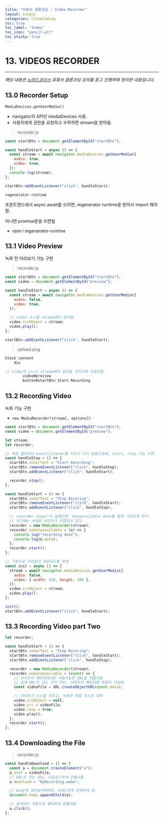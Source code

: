 ```yaml
---
title: "유튜브 클론코딩 : Video Recorder"
layout: single
categories: CloneCoding
toc: true
toc_label: "Index"
toc_icon: "pencil-alt"
toc_sticky: true
---
```


# 13. VIDEOS RECORDER

---

_해당 내용은 [노마드코더스](https://nomadcoders.co/) 유튜브 클론코딩 강의를 듣고 진행하며 정리한 내용입니다._

## 13.0 Recorder Setup

`MediaDevices.getUserMedia()`

- navigator의 API인 mediaDevices 사용.
- 사용자에게 권한을 요청하고 수락하면 stream을 받아옴.

> recorder.js

```jsx
const startBtn = document.getElementById("startBtn");

const handleStart = async () => {
  const stream = await navigator.mediaDevices.getUserMedia({
    audio: true,
    video: true,
  });
  console.log(stream);
};

startBtn.addEventListener("click", handleStart);
```

`regenerator-runtime`

프론트엔드에서 async await를 쓰려면, regenerator runtime을 받아서 import 해야함.

아니면 promise문을 쓰면됨

- npm i regenerator-runtime

## 13.1 Video Preview

녹화 전 미리보기 기능 구현

> recorder.js

```jsx
const startBtn = document.getElementById("startBtn");
const video = document.getElementById("preview");

const handleStart = async () => {
  const stream = await navigator.mediaDevices.getUserMedia({
    audio: false,
    video: true,
  });

  // video 소스를 stream에서 받아옴.
  video.srcObject = stream;
  video.play();
};

startBtn.addEventListener("click", handleStart);
```

> upload.pug

```jsx
block content
    div

// video의 src는 stream에서 받아올 것이기에 지정안함.
        video#preview
        button#startBtn Start Recording
```

## 13.2 Recording Video

녹화 기능 구현

- `new MediaRecorder(stream[, options])`

```jsx
const startBtn = document.getElementById("startBtn");
const video = document.getElementById("preview");

let stream;
let recorder;

// 버튼 클릭마다 eventlistener를 지우고 다시 만듬으로써, start, stop 기능 구현
const handleStop = () => {
  startBtn.innerText = "Start Recording";
  startBtn.removeEventListener("click", handleStop);
  startBtn.addEventListener("click", handleStart);

  recorder.stop();
};

const handleStart = () => {
  startBtn.innerText = "Stop Recoring";
  startBtn.removeEventListener("click", handleStart);
  startBtn.addEventListener("click", handleStop);

  // recorder.stop()이 실행되면, dataavailable data를 함께 가져오게 된다.
  // 여기에는 녹화된 비디오가 포함되어 있다.
  recorder = new MediaRecorder(stream);
  recorder.ondataavailable = (e) => {
    console.log("recording done");
    console.log(e.data);
  };
  recorder.start();
};

// 기본으로 미리보기 제공되도록 변경
const init = async () => {
  stream = await navigator.mediaDevices.getUserMedia({
    audio: false,
    video: { width: 250, height: 500 },
  });
  video.srcObject = stream;
  video.play();
};

init();
startBtn.addEventListener("click", handleStart);
```

## 13.3 Recording Video part Two

```jsx
let recorder;

const handleStart = () => {
  startBtn.innerText = "Stop Recoring";
  startBtn.removeEventListener("click", handleStart);
  startBtn.addEventListener("click", handleStop);

  recorder = new MediaRecorder(stream);
  recorder.ondataavailable = (event) => {
    // 브라우저 메모리에서만 사용가능한 URL을 만들어줌
    // 실제 URL이 있는 것이 아닌, 브라우저 메모리에 파일이 저장됨.
    const videoFile = URL.createObjectURL(event.data);

    // 미리보기 소스를 지우고, 녹화한 파일 주소로 대체
    video.srcObject = null;
    video.src = videoFile;
    video.loop = true;
    video.play();
  };
  recorder.start();
};
```

## 13.4 Downloading the File

> recorder.js

```jsx
const handleDownload = () => {
  const a = document.createElement("a");
  a.href = videoFile;
  // URL로 가는 대신, 다운로드하게 만들어줌
  a.download = "MyRecording.webm";

  // body에 집어넣어줘야만, html상에 존재하게 됨.
  document.body.appendChild(a);

  // 유저대신 자동으로 클릭하게 만들어줌
  a.click();
};
```

